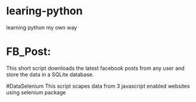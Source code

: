 # learing-python
learning python my own way

# FB_Post:
  This short script downloads the latest facebook posts from any user and store the data in a SQLite database.

#DataSelenium
  This script scapes data from 3 javascript enabled websites using selenium package
